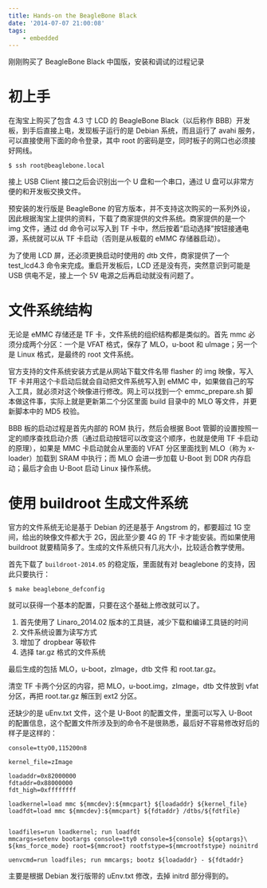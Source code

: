 ```yaml
---
title: Hands-on the BeagleBone Black
date: '2014-07-07 21:00:08'
tags:
    - embedded
---
```


刚刚购买了 BeagleBone Black 中国版，安装和调试的过程记录

<!--more-->

# 初上手

在淘宝上购买了包含 4.3 寸 LCD 的 BeagleBone Black（以后称作 BBB）开发板，到手后直接上电，发现板子运行的是 Debian 系统，而且运行了 avahi 服务，可以直接使用下面的命令登录，其中 root 的密码是空，同时板子的网口也必须接好网线。

    $ ssh root@beaglebone.local

接上 USB Client 接口之后会识别出一个 U 盘和一个串口，通过 U 盘可以非常方便的和开发板交换文件。

预安装的发行版是 BeagleBone 的官方版本，并不支持这次购买的一系列外设，因此根据淘宝上提供的资料，下载了商家提供的文件系统。商家提供的是一个 img 文件，通过 dd 命令可以写入到 TF 卡中，然后按着“启动选择”按钮接通电源，系统就可以从 TF 卡启动（否则是从板载的 eMMC 存储器启动）。

为了使用 LCD 屏，还必须更换启动时使用的 dtb 文件，商家提供了一个 test_lcd4.3 命令来完成。重启开发板后，LCD 还是没有亮，突然意识到可能是 USB 供电不足，接上一个 5V 电源之后再启动就没有问题了。

# 文件系统结构

无论是 eMMC 存储还是 TF 卡，文件系统的组织结构都是类似的。首先 mmc 必须分成两个分区：一个是 VFAT 格式，保存了 MLO，u-boot 和 uImage；另一个是 Linux 格式，是最终的 root 文件系统。

官方支持的文件系统安装方式是从网站下载文件名带 flasher 的 img 映像，写入 TF 卡并用这个卡启动后就会自动把文件系统写入到 eMMC 中，如果做自己的写入工具，就必须对这个映像进行修改。网上可以找到一个 emmc_prepare.sh 脚本做这件事，实际上就是更新第二个分区里面 build 目录中的 MLO 等文件，并更新脚本中的 MD5 校验。

BBB 板的启动过程是首先内部的 ROM 执行，然后会根据 Boot 管脚的设置按照一定的顺序查找启动介质（通过启动按钮可以改变这个顺序，也就是使用 TF 卡启动的原理），如果是 MMC 卡启动就会从里面的 VFAT 分区里面找到 MLO（称为 x-loader）加载到 SRAM 中执行；而 MLO 会进一步加载 U-Boot 到 DDR 内存启动；最后才会由 U-Boot 启动 Linux 操作系统。

# 使用 buildroot 生成文件系统

官方的文件系统无论是基于 Debian 的还是基于 Angstrom 的，都要超过 1G 空间，给出的映像文件都大于 2G，因此至少要 4G 的 TF 卡才能安装。而如果使用 buildroot 就要精简多了。生成的文件系统只有几兆大小，比较适合教学使用。

首先下载了 `buildroot-2014.05` 的稳定版，里面就有对 beaglebone 的支持，因此只要执行：

    $ make beaglebone_defconfig

就可以获得一个基本的配置，只要在这个基础上修改就可以了。

1. 首先使用了 Linaro_2014.02 版本的工具链，减少下载和编译工具链的时间
2. 文件系统设置为读写方式
3. 增加了 dropbear 等软件
4. 选择 tar.gz 格式的文件系统

最后生成的包括 MLO，u-boot，zImage，dtb 文件 和 root.tar.gz。

清空 TF 卡两个分区的内容，把 MLO，u-boot.img，zImage，dtb 文件放到 vfat 分区，再把 root.tar.gz 解压到 ext2 分区。

还缺少的是 uEnv.txt 文件，这个是 U-Boot 的配置文件，里面可以写入 U-Boot 的配置信息，这个配置文件所涉及到的命令不是很熟悉，最后好不容易修改好后的样子是这样的：

    console=ttyO0,115200n8

    kernel_file=zImage

    loadaddr=0x82000000
    fdtaddr=0x88000000
    fdt_high=0xffffffff

    loadkernel=load mmc ${mmcdev}:${mmcpart} ${loadaddr} ${kernel_file}
    loadfdt=load mmc ${mmcdev}:${mmcpart} ${fdtaddr} /dtbs/${fdtfile}


    loadfiles=run loadkernel; run loadfdt
    mmcargs=setenv bootargs console=tty0 console=${console} ${optargs}\
    ${kms_force_mode} root=${mmcroot} rootfstype=${mmcrootfstype} noinitrd

    uenvcmd=run loadfiles; run mmcargs; bootz ${loadaddr} - ${fdtaddr}

主要是根据 Debian 发行版带的 uEnv.txt 修改，去掉 initrd 部分得到的。
